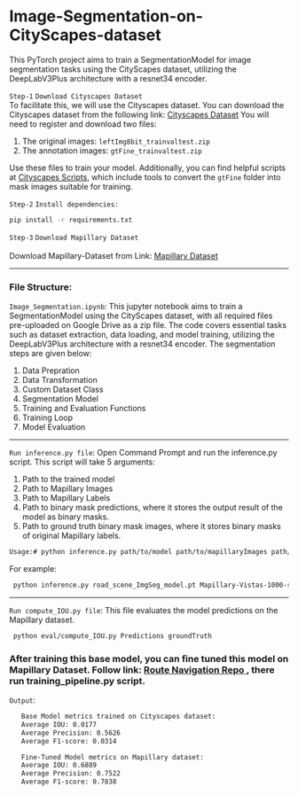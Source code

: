 # Image-Segmentation-on-CityScapes-dataset
This PyTorch project aims to train a SegmentationModel for image segmentation tasks using the CityScapes dataset, utilizing the DeepLabV3Plus architecture with a resnet34 encoder.

`Step-1`
`Download Cityscapes Dataset`<br>
To facilitate this, we will use the Cityscapes dataset. You can download the Cityscapes dataset from the following link:
[Cityscapes Dataset](https://www.cityscapes-dataset.com/)
You will need to register and download two files:
1. The original images: `leftImg8bit_trainvaltest.zip`
2. The annotation images: `gtFine_trainvaltest.zip`

Use these files to train your model. Additionally, you can find helpful scripts at [Cityscapes Scripts](https://github.com/mcordts/cityscapesScripts.git), which include tools to convert the `gtFine` folder into mask images suitable for training.

 `Step-2`
 `Install dependencies:`
 ```sh
 pip install -r requirements.txt 
 ```

 `Step-3`
 `Download Mapillary Dataset`
 <br><br>
  Download Mapillary-Dataset from Link: [Mapillary Dataset](https://faubox.rrze.uni-erlangen.de/getlink/fiCSvMhvKMiUox3LTMayzG/Mapillary-Vistas-1000-sidewalks.7z)
<hr>

### File Structure:
`Image_Segmentation.ipynb`: This jupyter notebook aims to train a SegmentationModel using the CityScapes dataset, with all required files pre-uploaded on Google Drive as a zip file. The code covers essential tasks such as dataset extraction, data loading, and model training, utilizing the DeepLabV3Plus architecture with a resnet34 encoder.
The segmentation steps are given below:
1. Data Prepration
2. Data Transformation
3. Custom Dataset Class
4. Segmentation Model
5. Training and Evaluation Functions
6. Training Loop
7. Model Evaluation
<hr>

 `Run inference.py file`: 
 Open Command Prompt and run the inference.py script. This script will take 5 arguments:
 1. Path to the trained model
 2. Path to Mapillary Images
 3. Path to Mapillary Labels
 4. Path to binary mask predictions, where it stores the output result of the model as binary masks.
 5. Path to ground truth binary mask images, where it stores binary masks of original Mapillary labels.
 ```sh
Usage:# python inference.py path/to/model path/to/mapillaryImages path/to/mapillaryLabels OutputPath/to/binaryPredictions OutputPath/to/groundTruth
```
For example:
 ```sh
  python inference.py road_scene_ImgSeg_model.pt Mapillary-Vistas-1000-sidewalks\testing\images Mapillary-Vistas-1000-sidewalks\testing\labels Predictions groundTruth
  ```
<hr>

 `Run compute_IOU.py file`: This file evaluates the model predictions on the Mapillary dataset.
 ```sh
  python eval/compute_IOU.py Predictions groundTruth 
  ```

### After training this base model, you can fine tuned this model on Mapillary Dataset. Follow link: <a href="https://github.com/sahil-sharma-50/Route-Navigation-for-Visually-Impaired"> Route Navigation Repo </a>, there run training_pipeline.py script.

 `Output`:
 ```sh
    Base Model metrics trained on Cityscapes dataset:
    Average IOU: 0.0177
    Average Precision: 0.5626
    Average F1-score: 0.0314

    Fine-Tuned Model metrics on Mapillary dataset:
    Average IOU: 0.6889
    Average Precision: 0.7522
    Average F1-score: 0.7838
  ```
